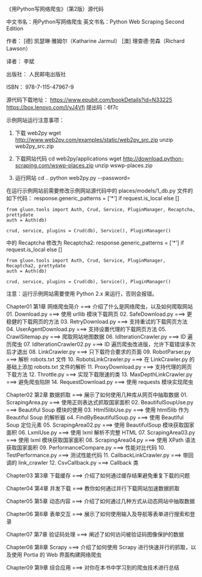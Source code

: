 《用Python写网络爬虫》（第2版）源代码

中文书名：用Python写网络爬虫
英文书名：Python Web Scraping Second Edition

作者：
    [德] 凯瑟琳·雅姆尔（Katharine Jarmul）
    [澳] 理查德·劳森（Richard Lawson）

译者：
    李斌

出版社：
    人民邮电出版社

ISBN：
    978-7-115-47967-9

源代码下载地址：
    https://www.epubit.com/bookDetails?id=N33225
    https://box.lenovo.com/l/yJ4Vfj                 提出码：6f7c

示例网站运行注意事项：
1. 下载 web2py
    wget http://www.web2py.com/examples/static/web2py_src.zip
    unzip web2py_src.zip

2. 下载网站代码
    cd web2py/applications
    wget http://download.python-scraping.com/wswp-places.zip
    unzip wswp-places.zip

3. 运行网站
    cd ..
    python web2py.py --password=<password>

在运行示例网站前需要修改示例网站源代码中的 places/models/1_db.py  文件的如下代码：
    response.generic_patterns = ['*'] if request.is_local else []

    from gluon.tools import Auth, Crud, Service, PluginManager, Recaptcha, prettydate
    auth = Auth(db)

    crud, service, plugins = Crud(db), Service(), PluginManager()

中的  Recaptcha 修改为 Recaptcha2:
    response.generic_patterns = ['*'] if request.is_local else []

    from gluon.tools import Auth, Crud, Service, PluginManager, Recaptcha2, prettydate
    auth = Auth(db)

    crud, service, plugins = Crud(db), Service(), PluginManager()

注意：运行示例网站需要使用 Python 2.x 来运行，否则会报错。



Chapter01   第1章 网络爬虫简介                                         ===> 介绍了什么是网络爬虫，以及如何爬取网站
    01. Download.py                                                 ===> 使用 urllib 模块下载网页
    02. SafeDownload.py                                             ===> 更稳健的下载网页的方法
    03. RetryDownload.py                                            ===> 支持重试的下载网页方法
    04. UserAgentDownload.py                                        ===> 支持设置代理的下载网页方法
    05. CrawlSitemap.py                                             ===> 爬取网站地图数据
    06. IdIterationCrawler.py                                       ===> ID 遍历爬虫
    07. IdIterationCrawler02.py                                     ===> ID 遍历爬虫改进版，允许下载错误多次后才退出
    08. LinkCrawler.py                                              ===> 只下载符合要求的页面
    09. RobotParser.py                                              ===> 解析 robots.txt 文件
    10. RobotsLinkCrawler.py                                        ===> 在 LinkCrawler.py 的基础上添加 robots.txt 文件的解析
    11. ProxyDownload.py                                            ===> 支持代理的网页下载方法
    12. Throttle.py                                                 ===> 实现下载限速的类
    13. MaxDepthLinkCrawler.py                                      ===> 避免爬虫陷阱
    14. RequestDownload.py                                          ===> 使用 requests 模块实现爬虫

Chapter02   第2章 数据抓取                                            ===> 展示了如何使用几种库从网页中抽取数据
    01. ScrapingArea.py                                             ===> 使用正则表达式抓取国家面积
    02. BeautifulSoupUse.py                                         ===> Beautiful Soup 模块的使用
    03. Html5libUse.py                                              ===> 使用 html5lib 作为 Beautiful Soup 的解析器
    o4. FindByBeautifulSoup.py                                      ===> 使用 Beautiful Soup 定位元素
    05. ScrapingArea02.py                                           ===> 使用 BeautifulSoup 模块获取国家面积
    06. LxmlUse.py                                                  ===> 使用 lxml 解析不完整 HTML
    07. ScrapingArea03.py                                           ===> 使用 lxml 模块获取国家面积
    08. ScrapingArea04.py                                           ===> 使用 XPath 语法获取国家面积
    09. PerformanceCompare.py                                       ===> 性能对比代码
    10. TestPerformance.py                                          ===> 测试性能代码
    11. CallbackLinkCrawler.py                                      ===> 带回调的 link_crawler
    12. CsvCallback.py                                              ===> Callback 类

Chapter03   第3章 下载缓存                                            ===> 介绍了如何通过缓存结果避免重复下载的问题



Chapter04   第4章 并发下载                                            ===> 教你如何通过并行下载网站加速数据抓取



Chapter05   第5章 动态内容                                            ===> 介绍了如何通过几种方式从动态网站中抽取数据



Chapter06   第6章 表单交互                                            ===> 展示了如何使用输入及导航等表单进行搜索和登录



Chapter07   第7章 验证码处理                                          ===> 阐述了如何访问被验证码图像保护的数据



Chapter08   第8章 Scrapy                                            ===> 介绍了如何使用 Scrapy 进行快速并行的抓取，以及使用 Portia 的 Web 界面构建网络爬虫



Chapter09   第9章 综合应用                                           ===> 对你在本书中学习到的爬虫技术进行总结



